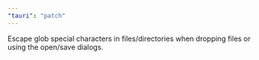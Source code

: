 ```yaml
---
"tauri": "patch"
---
```


Escape glob special characters in files/directories when dropping files or using the open/save dialogs.
